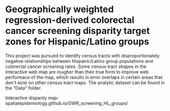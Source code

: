 # Geographically weighted regression-derived colorectal cancer screening disparity target zones for Hispanic/Latino groups

This project was pursued to identify census tracts with disproportionately negative relationships between Hispanic/Latino group populations and colorectal cancer screening rates. Some census tract shapes in the interactive web map are rougher than their true form to improve web performace of the map, which results in error overlaps in certain areas that don't exist on other census tract maps. The analytic dataset can be found in the "Data" folder.

Interactive disparity map: spatialepidemiology.github.io/GWR_screening_HL_groups/
